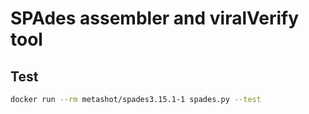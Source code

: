 # SPAdes assembler and viralVerify tool

## Test

```sh
docker run --rm metashot/spades3.15.1-1 spades.py --test
```
